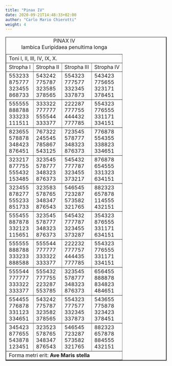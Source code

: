 ```yaml
---
title: "Pinax IV"
date: 2020-09-21T14:48:33+02:00
author: "Carlo Mario Chierotti"
weight: 4
---
```


<table border="2" cellpadding="2">
    <caption>PINAX IV<br>Iambica&nbsp;Euripidaea&nbsp;penultima&nbsp;longa </caption>
    <tr>
        <td colspan="4">Toni I, II, III, IV, IX, X.</td>
    </tr>
    <tr>
        <td>Stropha I</td>
        <td>Stropha II</td>
        <td>Stropha III</td>
        <td>Stropha IV</td>
    </tr>
    <tr>
        <td>553233<br>875777<br>323455<br>868733</td>
        <td>543242<br>775787<br>323585<br>378565</td>
        <td>554323<br>777577<br>332345<br>337873</td>
        <td>543423<br>775655<br>323171<br>378451</td>
    </tr>
    <tr>
        <td>555555<br>888788<br>333233<br>111511</td>
        <td>333322<br>777777<br>555544<br>333377</td>
        <td>222287<br>777755<br>444432<br>777785</td>
        <td>554323<br>776555<br>331171<br>334151</td>
    </tr>
    <tr>
        <td>823655<br>578878<br>348423<br>876451</td>
        <td>767322<br>245545<br>785867<br>543125</td>
        <td>723545<br>578777<br>348323<br>876373</td>
        <td>776878<br>554355<br>338823<br>334651</td>
    </tr>
    <tr>
        <td>323217<br>877755<br>555432<br>153485</td>
        <td>323545<br>578777<br>348323<br>876373</td>
        <td>545432<br>777787<br>323455<br>373217</td>
        <td>876878<br>654555<br>331323<br>634151</td>
    </tr>
    <tr>
        <td>323455<br>878277<br>555233<br>851733</td>
        <td>323583<br>578765<br>348347<br>876543</td>
        <td>546545<br>723287<br>573582<br>321765</td>
        <td>882323<br>657878<br>114555<br>432151</td>
    </tr>
    <tr>
        <td>555455<br>887878<br>332123<br>115651</td>
        <td>323545<br>578777<br>348323<br>876373</td>
        <td>545432<br>777787<br>323455<br>373287</td>
        <td>354323<br>876555<br>331171<br>634151</td>
    </tr>
    <tr>
        <td>555555<br>888788<br>333233<br>888588</td>
        <td>555544<br>777777<br>333322<br>333377</td>
        <td>222232<br>777757<br>444435<br>777785</td>
        <td>554323<br>776555<br>331171<br>334151</td>
    </tr>
    <tr>
        <td>555544<br>777777<br>333322<br>333377</td>
        <td>555432<br>777755<br>223287<br>553785</td>
        <td>323545<br>578777<br>348323<br>876373</td>
        <td>656455<br>888878<br>834823<br>484651</td>
    </tr>
    <tr>
        <td>554455<br>776878<br>331123<br>334651</td>
        <td>543242<br>775787<br>323582<br>378565</td>
        <td>554323<br>777577<br>332345<br>337873</td>
        <td>543655<br>775878<br>323423<br>378451</td>
    </tr>
    <tr>
        <td>345423<br>877655<br>543878<br>123451</td>
        <td>323523<br>578765<br>348347<br>876543</td>
        <td>546545<br>723287<br>573582<br>321765</td>
        <td>882323<br>657878<br>884555<br>432151</td>
    </tr>
    <tr>
        <td colspan="4">Forma metri erit: <strong>Ave Maris stella</strong></td>
    </tr>
</table>
